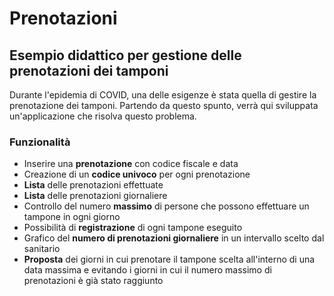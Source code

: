 # Prenotazioni

## Esempio didattico per gestione delle prenotazioni dei tamponi

Durante l'epidemia di COVID, una delle esigenze è stata quella di gestire la prenotazione dei tamponi.
Partendo da questo spunto, verrà qui sviluppata un'applicazione che risolva questo problema.

### Funzionalità

- Inserire una **prenotazione** con codice fiscale e data
- Creazione di un **codice univoco** per ogni prenotazione
- **Lista** delle prenotazioni effettuate
- **Lista** delle prenotazioni giornaliere
- Controllo del numero **massimo** di persone che possono effettuare un tampone in ogni giorno
- Possibilità di **registrazione** di ogni tampone eseguito
- Grafico del **numero di prenotazioni giornaliere** in un intervallo scelto dal sanitario
- **Proposta** dei giorni in cui prenotare il tampone scelta all'interno di una data massima e evitando i giorni in cui il numero massimo di prenotazioni è già stato raggiunto